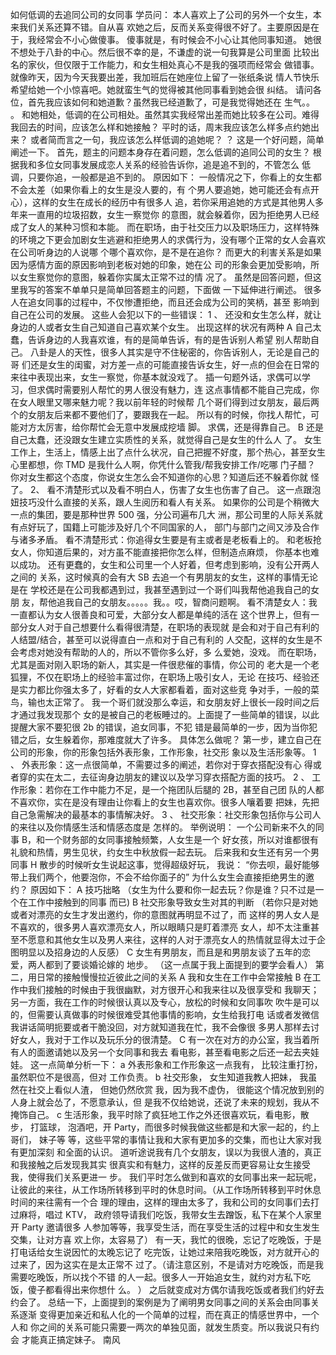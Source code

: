 如何低调的去追同公司的女同事
学员问： 本人喜欢上了公司的另外一个女生，本来我们关系还算不错。自从喜
欢她之后，反而关系变得很不好了。主要原因是在于，我经常会不小心做傻事。
傻事就是，有时候会不小心让其他同事知道。
她很不想处于八卦的中心。然后很不幸的是，不谦虚的说一句我算是公司里面
比较出名的家伙，但仅限于工作能力，和女生相处真心不是我的强项而经常会
做错事。就像昨天，因为今天我要出差，我加班后在她座位上留了一张纸条说
情人节快乐希望给她一个小惊喜吧。她就蛮生气的觉得被其他同事看到她会很
纠结。
请问各位，首先我应该如何和她道歉？虽然我已经道歉了，可是我觉得她还在
生气。。 。
和她相处，低调的在公司相处。虽然其实我经常出差而她比较多在公司。难得
我回去的时间，应该怎么样和她接触？
平时的话，周末我应该怎么样多点约她出来？
或者简而言之一句，我应该怎么样低调的追她呢？ ？
这是一个好问题，简单阐述一下。
首先，题主的问题本身存在着问题，怎么低调的追同公司的女生？
根据我和多位女同事发展成恋人关系的经验告诉你，追是追不到的，不管怎么
低调，只要你追，一般都是追不到的。
原因如下：
一般情况之下，你看上的女生都不会太差（如果你看上的女生是没人要的，有
个男人要追她，她可能还会有点开心），这样的女生在成长的经历中有很多人
追，若你采用追她的方式是其他男人多年来一直用的垃圾招数，女生一察觉你
的意图，就会躲着你，因为拒绝男人已经成了女人的某种习惯和本能。
而在职场，由于社交压力以及职场压力，这样特殊的环境之下更会加剧女生逃避和拒绝男人的求偶行为，没有哪个正常的女人会喜欢在公司听身边的人说哪
个哪个喜欢你，是不是在追你？
而更大的利害关系是如果因为感情方面的原因影响到老板对她的印象，她在公
司的形象会更加受影响，所以女生察觉你的意图，躲着你实属太正常不过的情
况了。
虽然是回答问题，但这里我写的答案不单单只是简单回答题主的问题，下面做
一下延伸进行阐述。
很多人在追女同事的过程中，不仅惨遭拒绝，而且还会成为公司的笑柄，甚至
影响到自己在公司的发展。
这些人会犯以下的一些错误：
1 、 还没和女生怎么样，就让身边的人或者女生自己知道自己喜欢某个女生。
出现这样的状况有两种
A 自己太蠢，告诉身边的人我喜欢谁，有的是简单告诉，有的是告诉别人希望
别人帮助自己。
八卦是人的天性，很多人其实是守不住秘密的，你告诉别人，无论是自己的哥
们还是女生的闺蜜，对方差一点的可能直接告诉女生，好一点的但会在日常的
来往中表现出来，女生一察觉，你基本就没戏了。
插一句题外话，求偶可以学习，但求偶时需要别人帮忙的男人很没有魅力，连
这点事情都不能自己完成，你在女人眼里又哪来魅力呢？我以前年轻的时候帮
几个哥们得到过女朋友，最后两个的女朋友后来都不要他们了，要跟我在一起。
所以有的时候，你找人帮忙，可能对方太厉害，给你帮忙会无意中发展成挖墙
脚。
求偶，还是得靠自己。
B 还是自己太蠢，还没跟女生建立实质性的关系，就觉得自己是女生的什么人
了。
女生工作上，生活上，情感上出了点什么状况，自己把握不好度，那个热心，甚至女生心里都想，你 TMD 是我什么人啊，你凭什么管我/帮我安排工作/吃哪
门子醋？
你对女生都这个态度，你说女生怎么会不知道你的心思？知道后还不躲着你就
怪了。
2、 看不清楚形式以及看不明白人，伤害了女生也伤害了自己。
这一点跟泡妞技巧没什么直接的关系，跟人生阅历和看人有关系。
如果你的公司是个稍微大一点的集团，要是那种世界 500 强，分公司遍布几大
洲，那公司里的人际关系就有点好玩了，国籍上可能涉及好几个不同国家的人，
部门与部门之间又涉及合作与诸多矛盾。
看不清楚形式：你追得女生要是有主或者是老板看上的。
和老板抢女人，你知道后果的，对方虽不能直接把你怎么样，但制造点麻烦，
你基本也难以成功。
还有更蠢的，女生和公司里一个人好着，但考虑到影响，没有公开两人之间的
关系，这时候真的会有大 SB 去追一个有男朋友的女生，这样的事情无论是在
学校还是在公司我都遇到过，我甚至遇到过一个哥们叫我帮他追我自己的女朋
友，帮他追我自己的女朋友。。。。。我。。哎，智商问题啊。
看不清楚女人：我一直都认为女人很善良和可爱，大部分女人都是单纯的活在
这个世界上，但有一部分女人对于自己想要什么看得很清楚，在职场的表现就
是会和对于自己有利的人结盟/结合，甚至可以说得直白一点和对于自己有利的
人交配，这样的女生是不会考虑对她没有帮助的人的，所以不管你多么好，多
么爱她，没戏。
而在职场，尤其是面对刚入职场的新人，其实是一件很悲催的事情，你公司的
老大是一个老狐狸，不仅在职场上的经验丰富过你，在职场上吸引女人，无论
在技巧、经验还是实力都比你强太多了，好看的女人大家都看着，面对这些竞
争对手，一般的菜鸟，输也太正常了。
我一个哥们就没那么幸运，和女朋友好上很长一段时间之后才通过我发现那个
女的是被自己的老板睡过的。上面提了一些简单的错误，以此提醒大家不要犯很 2b 的错误，追女同事，不犯
错是最简单的一步，因为当你犯错之后，女生躲着你，那难度就大了许多。
具体怎么做呢？
第一步，建立自己在公司的形象，你的形象包括外表形象，工作形象，社交形
象以及生活形象等。
1 、 外表形象：这一点很简单，不需要过多的阐述，若你对于穿衣搭配没有心
得或者穿的实在太二，去征询身边朋友的建议以及学习穿衣搭配方面的技巧。
2 、 工作形象：若你在工作中能力不足，是一个拖团队后腿的 2B，甚至自己团
队的人都不喜欢你，实在是没有理由让你看上的女生也喜欢你。很多人嚷着要
把妹，先把自己急需解决的最基本的事情解决好。
3 、 社交形象：社交形象包括你与公司人的来往以及你情感生活和情感态度是
怎样的。
举例说明：
一个公司新来不久的同事 B，和一个财务部的女同事接触频繁，人女生是一个
好女孩，所以对谁都很有礼貌和热情，男生见状，约女生中秋放假一起去玩。
后来我和女生还有另一个男同事 H 散步的时候听女生说起这事，觉得超级好玩，
我说： “你去呗，最好能够带上我们两个，他要泡你，不会不给你面子的”
为什么女生会直接拒绝男生的邀约？
原因如下：
A 技巧拙略
（女生为什么要和你一起去玩？你是谁？只不过是一个在工作中接触到的同事
而已)
B 社交形象导致女生对其的判断
（若你只是对她或者对漂亮的女生才发出邀约，你的意图就再明显不过了，而
这样的男人女人是不喜欢的，很多男人喜欢漂亮女人，所以眼睛只是盯着漂亮
女人，却不太注重甚至不愿意和其他女生以及男人来往，这样的人对于漂亮女人的热情就显得太过于企图明显以及招身边的人反感）
C 女生有男朋友，而且是和男朋友谈了五年的恋爱，两人都到了要谈婚论嫁的
地步。
（这一点属于我上面提到的要学会看人）
第二，用日常的接触慢慢拉近彼此之间的关系
A 我和女生在工作中会常接触
B 在工作中我们接触的时候由于我很幽默，对方很开心和我来往以及很享受和
我聊天；另一方面，我在工作的时候很认真以及专心，放松的时候和女同事吹
吹牛是可以的，但需要认真做事的时候很难受其他事情的影响，女生给我打电
话或者发微信我讲话简明扼要或者干脆没回，对方就知道我在忙，我不会像很
多男人那样去讨好女人，我对于工作以及玩乐分的很清楚。
C 有一次在对方的办公室，我当着所有人的面邀请她以及另一个女同事和我去
看电影，甚至看电影之后还一起去夹娃娃。
这一点简单分析一下：
a 外表形象和工作形象这一点我有， 比较注重打扮，虽然职位不是很高，但对
工作负责。
b 社交形象， 女生知道我教人把妹， 我虽然在社交上看似人渣， 但她仍然欣赏
我，因为我不虚伪， 很能这个情况放到别的人身上就会怂了，不愿意承认，但
是我不仅给她说，还说了未来的规划，我从不掩饰自己。
c 生活形象，我平时除了疯狂地工作之外还很喜欢玩，看电影，散步， 打篮球，
泡酒吧，开 Party，而很多时候我做这些都是和大家一起的，约上哥们， 妹子等
等，这些平常的事情让我和大家有更加多的交集，而也让大家对我有更加深刻
和全面的认识。
道听途说我有几个女朋友，误以为我很人渣的，真正和我接触之后发现我其实
很真实和有魅力，这样的反差反而更容易让女生接受我，使得我们关系更进一
步。
我们平时怎么做到和喜欢的女同事出来一起玩呢， 让彼此的来往，从工作场所转移到平时的休息时间。（从工作场所转移到平时休息时间的来往需有一个合
理的理由，这样的理由太多了，我和公司的女同事们去打过麻将，唱过 KTV，
政府领导请我们吃饭，我带女生去蹭饭，私下在某个人家里开 Party 邀请很多
人参加等等，我享受生活，而在享受生活的过程中和女生发生交集，让对方喜
欢上你，太容易了）
有一天，我忙的很晚，忘记了吃晚饭，于是打电话给女生说因忙的太晚忘记了
吃完饭，让她过来陪我吃晚饭，对方就开心的过来了，因为这实在是太正常不
过了。（请注意区别，不是请对方吃晚饭，而是我需要吃晚饭，所以找个不错
的人一起。很多人一开始追女生，就约对方私下吃饭，傻子都看得出来你想什
么。 ）
之后就变成对方偶尔请我吃饭或者我们约好去约会了。
总结一下，上面提到的案例是为了阐明男女同事之间的关系会由同事关系逐渐
变得更加亲近和私人化的一个简单的过程，而在真正的情感世界中，一个人和
你之间的关系可能只需要一两次的单独见面，就发生质变。所以我说只有约会
才能真正搞定妹子。
南风
